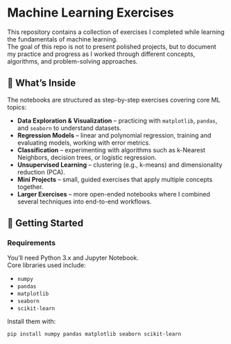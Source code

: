 # Machine Learning Exercises

This repository contains a collection of exercises I completed while learning the fundamentals of machine learning.  
The goal of this repo is not to present polished projects, but to document my practice and progress as I worked through different concepts, algorithms, and problem-solving approaches.

## 📘 What’s Inside

The notebooks are structured as step-by-step exercises covering core ML topics:

- **Data Exploration & Visualization** – practicing with `matplotlib`, `pandas`, and `seaborn` to understand datasets.
- **Regression Models** – linear and polynomial regression, training and evaluating models, working with error metrics.
- **Classification** – experimenting with algorithms such as k-Nearest Neighbors, decision trees, or logistic regression.
- **Unsupervised Learning** – clustering (e.g., k-means) and dimensionality reduction (PCA).
- **Mini Projects** – small, guided exercises that apply multiple concepts together.
- **Larger Exercises** – more open-ended notebooks where I combined several techniques into end-to-end workflows.

## 🚀 Getting Started

### Requirements
You’ll need Python 3.x and Jupyter Notebook.  
Core libraries used include:

- `numpy`
- `pandas`
- `matplotlib`
- `seaborn`
- `scikit-learn`

Install them with:

```bash
pip install numpy pandas matplotlib seaborn scikit-learn
